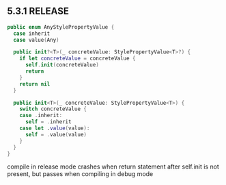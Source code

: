 ## 5.3.1 RELEASE

```swift
public enum AnyStylePropertyValue {
  case inherit
  case value(Any)

  public init?<T>(_ concreteValue: StylePropertyValue<T>?) {
    if let concreteValue = concreteValue {
      self.init(concreteValue)
      return
    }
    return nil
  }

  public init<T>(_ concreteValue: StylePropertyValue<T>) {
    switch concreteValue {
    case .inherit:
      self = .inherit
    case let .value(value):
      self = .value(value)
    }
  }
}
```

compile in release mode crashes when return statement after self.init is not present, but passes when compiling in debug mode